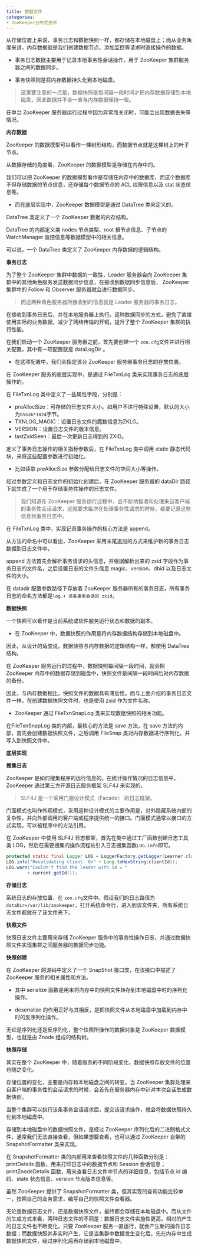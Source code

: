 ```yaml
---
title: 数据文件
categories: 
- ZooKeeper分布式技术
---
```


从存储位置上来说，事务日志和数据快照一样，都存储在本地磁盘上；而从业务角度来讲，内存数据就是我们创建数据节点、添加监控等请求时直接操作的数据。

* 事务日志数据主要用于记录本地事务性会话操作，用于 ZooKeeper 集群服务器之间的数据同步。

* 事务快照则是将内存数据持久化到本地磁盘。

> 这里要注意的一点是，数据快照是每间隔一段时间才把内存数据存储到本地磁盘，因此数据并不会一直与内存数据保持一致。

在单台 ZooKeeper 服务器运行过程中因为异常而关闭时，可能会出现数据丢失等情况。

**内存数据**

ZooKeeper 的数据模型可以看作一棵树形结构，而数据节点就是这棵树上的叶子节点。

从数据存储的角度看，ZooKeeper 的数据模型是存储在内存中的。

我们可以把 ZooKeeper 的数据模型看作是存储在内存中的数据库，而这个数据库不但存储数据的节点信息，还存储每个数据节点的 ACL 权限信息以及 stat 状态信息等。

* 而在底层实现中，ZooKeeper 数据模型是通过 DataTree 类来定义的。

DataTree 类定义了一个 ZooKeeper 数据的内存结构。

DataTree 的内部定义类 nodes 节点类型、root 根节点信息、子节点的 WatchManager 监控信息等数据模型中的相关信息。

可以说，一个 DataTree 类定义了 ZooKeeper 内存数据的逻辑结构。

**事务日志**

为了整个 ZooKeeper 集群中数据的一致性，Leader 服务器会向 ZooKeeper 集群中的其他角色服务发送数据同步信息，在接收到数据同步信息后， ZooKeeper 集群中的 Follow 和 Observer 服务器就会进行数据同步。

> 而这两种角色服务器所接收到的信息就是 Leader 服务器的事务日志。

在接收到事务日志后，并在本地服务器上执行。这种数据同步的方式，避免了直接使用实际的业务数据，减少了网络传输的开销，提升了整个 ZooKeeper 集群的执行性能。

在我们启动一个 ZooKeeper 服务器之前，首先要创建一个 `zoo.cfg`文件并进行相关配置，其中有一项配置就是 dataLogDir 。

* 在这项配置中，我们会指定该台 ZooKeeper 服务器事务日志的存放位置。

在 ZooKeeper 服务的底层实现中，是通过 FileTxnLog 类来实现事务日志的底层操作的。

在 FileTxnLog 类中定义了一些属性字段，分别是：

- preAllocSize：可存储的日志文件大小。如用户不进行特殊设置，默认的大小为`65536*1024`字节。
- TXNLOG_MAGIC：设置日志文件的魔数信息为ZKLG。
- VERSION：设置日志文件的版本信息。
- lastZxidSeen：最后一次更新日志得到的 ZXID。

定义了事务日志操作的相关指标参数后，在 FileTxnLog 类中调用 static 静态代码块，来将这些配置参数进行初始化。

* 比如读取 preAllocSize 参数分配给日志文件的空间大小等操作。

经过参数定义和日志文件的初始化创建后，在 ZooKeeper 服务器的 dataDir 路径下就生成了一个用于存储事务性操作的日志文件。

> 我们知道在 ZooKeeper 服务运行过程中，会不断地接收和处理来自客户端的事务性会话请求，这就要求每次在处理事务性请求的时候，都要记录这些信息到事务日志中。

在 FileTxnLog 类中，实现记录事务操作的核心方法是 append。

从方法的命名中可以看出，ZooKeeper 采用末尾追加的方式来维护新的事务日志数据到日志文件中。

append 方法首先会解析事务请求的头信息，并根据解析出来的 zxid 字段作为事务日志的文件名，之后设置日志的文件头信息 magic、version、dbid 以及日志文件的大小。

在 datadir 配置参数路径下存放着 ZooKeeper 服务器所有的事务日志，所有事务日志的命名方法都是`log.+ 该条事务会话的 zxid`。

**数据快照**

一个快照可以看作是当前系统或软件服务运行状态和数据的副本。

* 在 ZooKeeper 中，数据快照的作用是将内存数据结构存储到本地磁盘中。

因此，从设计的角度说，数据快照与内存数据的逻辑结构一样，都使用 DataTree 结构。

在 ZooKeeper 服务运行的过程中，数据快照每间隔一段时间，就会把 ZooKeeper 内存中的数据存储到磁盘中，快照文件是间隔一段时间后对内存数据的备份。

因此，与内存数据相比，快照文件的数据具有滞后性。而与上面介绍的事务日志文件一样，在创建数据快照文件时，也是使用 zxid 作为文件名称。

* ZooKeeper 通过 FileTxnSnapLog 类来实现数据快照的相关功能。

在FileTxnSnapLog 类的内部，最核心的方法是 save 方法，在 save 方法的内部，首先会创建数据快照文件，之后调用 FileSnap 类对内存数据进行序列化，并写入到快照文件中。

**底层实现**

**搜集日志**

ZooKeeper 是如何搜集程序的运行信息的。在统计操作情况的日志信息中，ZooKeeper 通过第三方开源日志服务框架 SLF4J 来实现的。

> SLF4J 是一个采用门面设计模式（Facade） 的日志框架。

门面模式也叫作外观模式，采用这种设计模式的主要作用是，对外隐藏系统内部的复杂性，并向外部调用的客户端或程序提供统一的接口。门面模式通常以接口的方式实现，可以被程序中的方法引用。

在 ZooKeeper 中使用 SLF4J 日志框架，首先在类中通过工厂函数创建日志工具类 LOG，然后在需要搜集的操作流程处引入日志搜集函数`LOG.info`即可。

```java
protected static final Logger LOG = LoggerFactory.getLogger(Learner.class);
LOG.info("Revalidating client: 0x" + Long.toHexString(clientId));
LOG.warn("Couldn't find the leader with id = "
        + current.getId());
```

**存储日志**

系统日志的存放位置，在 `zoo.cfg`文件中。假设我们的日志路径为`dataDir=/var/lib/zookeeper`，打开系统命令行，进入到该文件夹，所有系统日志文件都放在了该文件夹下。

**快照文件**

快照日志文件主要用来存储 ZooKeeper 服务中的事务性操作日志，并通过数据快照文件实现集群之间服务器的数据同步功能。

**快照创建**

在 ZooKeeper 的源码中定义了一个 SnapShot 接口类，在该接口中描述了 ZooKeeper 服务的相关属性和方法。

* 其中 serialize 函数是用来将内存中的快照文件转存到本地磁盘中时的序列化操作。

* deserialize 的作用正好与其相反，是把快照文件从本地磁盘中加载到内存中时的反序列化操作。

无论是序列化还是反序列化，整个快照所操作的数据对象是 ZooKeeper 数据模型，也就是由 Znode 组成的结构树。

**快照存储**

其实在整个 ZooKeeper 中，随着服务的不同阶段变化，数据快照存放文件的位置也随之变化。

存储位置的变化，主要是内存和本地磁盘之间的转变。当 ZooKeeper 集群处理来自客户端的事务性的会话请求的时候，会首先在服务器内存中针对本次会话生成数据快照。

当整个集群可以执行该条事务会话请求后，提交该请求操作，就会将数据快照持久化到本地磁盘中。

存储到本地磁盘中的数据快照文件，是经过 ZooKeeper 序列化后的二进制格式文件，通常我们无法直接查看，但如果想要查看，也可以通过 ZooKeeper 自带的 SnapshotFormatter 类来实现。

在 SnapshotFormatter 类的内部用来查看快照文件的几种函数分别是： printDetails 函数，用来打印日志中的数据节点和 Session 会话信息；printZnodeDetails 函数，用来查看日志文件中节点的详细信息，包括节点 id 编码、state 状态信息、version 节点版本信息等。

虽然 ZooKeeper 提供了 SnapshotFormatter 类，但其实现的查询功能比较单一，按照自己的业务需求，编写自己的快照文件查看器。

无论是数据日志文件，还是数据快照文件，最终都会存储在本地磁盘中。而从文件的生成方式来看，两种日志文件的不同是：数据日志文件实施性更高，相对的产生的日志文件也不断变化，只要 ZooKeeper 服务一直运行，就会产生新的操作日志数据；而数据快照并非实时产生，它是当集群中数据发生变化后，先在内存中生成数据快照文件，经过序列化后再存储到本地磁盘中。